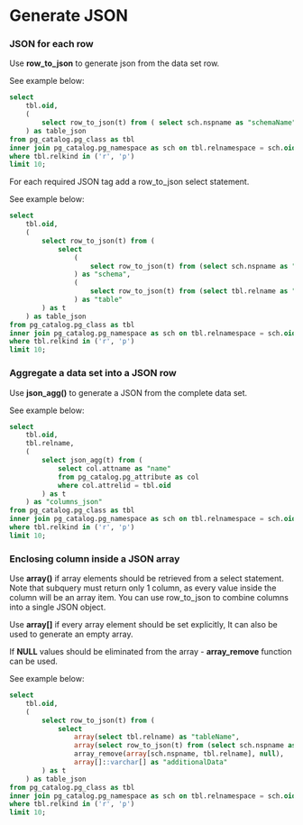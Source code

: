 # Generate JSON

### JSON for each row

Use **row_to_json** to generate json from the data set row.

See example below:

```sql
select
	tbl.oid,
	(
		select row_to_json(t) from ( select sch.nspname as "schemaName", tbl.relname as "tableName") as t 
	) as table_json
from pg_catalog.pg_class as tbl
inner join pg_catalog.pg_namespace as sch on tbl.relnamespace = sch.oid
where tbl.relkind in ('r', 'p')
limit 10;
```

For each required JSON tag add a row_to_json select statement.

See example below:

```sql
select
	tbl.oid,
	(
		select row_to_json(t) from (
			select
				(
					select row_to_json(t) from (select sch.nspname as "schemaName") as t 
				) as "schema",
				(
					select row_to_json(t) from (select tbl.relname as "tableName") as t 
				) as "table"
		) as t 
	) as table_json
from pg_catalog.pg_class as tbl
inner join pg_catalog.pg_namespace as sch on tbl.relnamespace = sch.oid
where tbl.relkind in ('r', 'p')
limit 10;
```

### Aggregate a data set into a JSON row

Use **json_agg()** to generate a JSON from the complete data set.

See example below:

```sql
select
	tbl.oid,
	tbl.relname,
	(
		select json_agg(t) from (
			select col.attname as "name"
			from pg_catalog.pg_attribute as col
			where col.attrelid = tbl.oid
		) as t
	) as "columns_json"
from pg_catalog.pg_class as tbl
inner join pg_catalog.pg_namespace as sch on tbl.relnamespace = sch.oid
where tbl.relkind in ('r', 'p')
limit 10;
```

### Enclosing column inside a JSON array

Use **array()** if array elements should be retrieved from a select statement. Note that subquery must return only 1 column, as every value inside the column will be an array item. You can use row_to_json to combine columns into a single JSON object.

Use **array[]** if every array element should be set explicitly, It can also be used to generate an empty array.

If **NULL** values should be eliminated from the array - **array_remove** function can be used.

See example below:

```sql
select
	tbl.oid,
	(
		select row_to_json(t) from (
			select
				array(select tbl.relname) as "tableName",
				array(select row_to_json(t) from (select sch.nspname as "schema", tbl.relname as "name") as t) as "table",
				array_remove(array[sch.nspname, tbl.relname], null),
				array[]::varchar[] as "additionalData"
		) as t 
	) as table_json
from pg_catalog.pg_class as tbl
inner join pg_catalog.pg_namespace as sch on tbl.relnamespace = sch.oid
where tbl.relkind in ('r', 'p')
limit 10;
```

